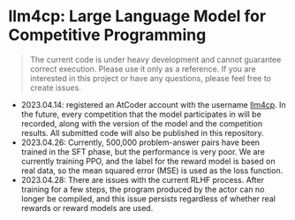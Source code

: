 # llm4cp: Large Language Model for Competitive Programming
> The current code is under heavy development and cannot guarantee correct execution. Please use it only as a reference. If you are interested in this project or have any questions, please feel free to create issues.


+ 2023.04.14: registered an AtCoder account with the username [llm4cp](https://atcoder.jp/users/llm4cp). In the future, every competition that the model participates in will be recorded, along with the version of the model and the competition results. All submitted code will also be published in this repository.
+ 2023.04.26: Currently, 500,000 problem-answer pairs have been trained in the SFT phase, but the performance is very poor. We are currently training PPO, and the label for the reward model is based on real data, so the mean squared error (MSE) is used as the loss function.
+ 2023.04.28: There are issues with the current RLHF process. After training for a few steps, the program produced by the actor can no longer be compiled, and this issue persists regardless of whether real rewards or reward models are used.
